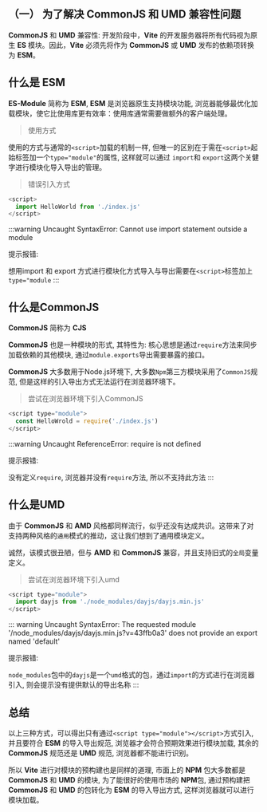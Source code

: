 
## （一） 为了解决 CommonJS 和 UMD 兼容性问题

**CommonJS** 和 **UMD** 兼容性: 开发阶段中，**Vite** 的开发服务器将所有代码视为原生 **ES** 模块。因此，**Vite** 必须先将作为 **CommonJS** 或 **UMD** 发布的依赖项转换为 **ESM**。

## 什么是 ESM

**ES-Module** 简称为 **ESM**, **ESM** 是浏览器原生支持模块功能, 浏览器能够最优化加载模块，使它比使用库更有效率：使用库通常需要做额外的客户端处理。
> 使用方式

使用的方式与通常的`<script>`加载的机制一样, 但唯一的区别在于需在`<script>`起始标签加一个`type="module"`的属性, 这样就可以通过 `import`和 `export`这两个关健字进行模块化导入导出的管理。

> 错误引入方式

```js
<script>
  import HelloWorld from './index.js'
</script>
```

:::warning
Uncaught SyntaxError: Cannot use import statement outside a module

提示报错:

想用import 和 export 方式进行模块化方式导入与导出需要在`<script>`标签加上 `type="module`
:::


## 什么是CommonJS

**CommonJS** 简称为 **CJS**

**CommonJS** 也是一种模块的形式, 其特性为: 核心思想是通过`require`方法来同步加载依赖的其他模块, 通过`module.exports`导出需要暴露的接口。

**CommonJS** 大多数用于Node.js环境下, 大多数`Npm`第三方模块采用了`CommonJS`规范, 但是这样的引入导出方式无法运行在浏览器环境下。


> 尝试在浏览器环境下引入CommonJS

```js
<script type="module">
  const HelloWrold = require('./index.js')
</script>
```

:::warning
Uncaught ReferenceError: require is not defined

提示报错:

没有定义`require`, 浏览器并没有`require`方法, 所以不支持此方法
:::

## 什么是UMD

由于 **CommonJS** 和 **AMD** 风格都同样流行，似乎还没有达成共识。这带来了对支持两种风格的`通用`模式的推动，这让我们想到了通用模块定义。

诚然，该模式很丑陋，但与 **AMD** 和 **CommonJS** 兼容，并且支持旧式的`全局`变量定义。

> 尝试在浏览器环境下引入umd

```js
<script type="module">
  import dayjs from './node_modules/dayjs/dayjs.min.js'
</script>
```

::: warning
Uncaught SyntaxError: The requested module '/node_modules/dayjs/dayjs.min.js?v=43ffb0a3' does not provide an export named 'default'

提示报错:

`node_modules`包中的`dayjs`是一个`umd`格式的包，通过`import`的方式进行在浏览器引入, 则会提示没有提供默认的导出名称
:::

## 总结

以上三种方式，可以得出只有通过`<script type="module"></script>`方式引入, 并且要符合 **ESM** 的导入导出规范, 浏览器才会符合预期效果进行模块加载, 其余的 **CommonJS** 规范还是 **UMD** 规范, 浏览器都不能进行识别。

所以 **Vite** 进行对模块的预构建也是同样的道理, 市面上的 **NPM** 包大多数都是 **CommonJS** 和 **UMD** 的模块, 为了能很好的使用市场的 **NPM**包, 通过预构建把 **CommonJS** 和 **UMD** 的包转化为 **ESM** 的导入导出方式, 这样浏览器就可以进行模块加载。